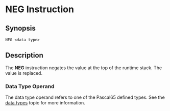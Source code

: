 # NEG Instruction

## Synopsis

```
NEG <data type>
```

## Description

The **NEG** instruction negates the value at the top of the runtime stack.
The value is replaced.

### Data Type Operand

The data type operand refers to one of the Pascal65 defined types. See the
[data types](../../types) topic for more information.

